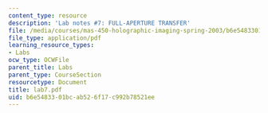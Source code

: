 ```yaml
---
content_type: resource
description: 'Lab notes #7: FULL-APERTURE TRANSFER'
file: /media/courses/mas-450-holographic-imaging-spring-2003/b6e5483301bcab526f17c992b78521ee_lab7.pdf
file_type: application/pdf
learning_resource_types:
- Labs
ocw_type: OCWFile
parent_title: Labs
parent_type: CourseSection
resourcetype: Document
title: lab7.pdf
uid: b6e54833-01bc-ab52-6f17-c992b78521ee
---
```

